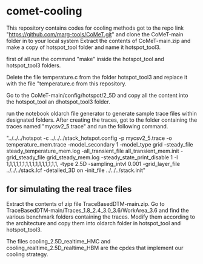 # comet-cooling
This repository contains codes for cooling methods 
got to the repo link "https://github.com/marg-tools/CoMeT.git" and clone the CoMeT-main folder in to your local system
Extract the contents of CoMeT-main.zip and make a copy of hotspot_tool folder and name it hotspot_tool3.

first of all run the command "make" inside the hotspot_tool and hotspot_tool3 folders.

Delete the file temperature.c from the folder hotspot_tool3 and replace it with the file "temperature.c from this repository.

Go to the CoMeT-main/config/hotspot/2_5D and copy all the content into the hotspot_tool an dhotspot_tool3 folder.

run the notebook oldarch file generator to generate sample trace files within  designated folders. After creating the traces, got to the folder containing the traces named "mycsv2_5.trace" and run the following command.


"../../../hotspot -c ../../../stack_hotspot.config -p mycsv2_5.trace -o temperature_mem.trace -model_secondary 1 -model_type grid -steady_file steady_temperature_mem.log -all_transient_file all_transient_mem.init -grid_steady_file grid_steady_mem.log -steady_state_print_disable 1 -l 1,1,1,1,1,1,1,1,1,1,1,1,1,1,1,1, -type 2.5D -sampling_intvl 0.001 -grid_layer_file ../../../stack.lcf -detailed_3D on -init_file ../../../stack.init"


## for simulating the real trace files

Extract the contents of zip file TraceBasedDTM-main.zip. Go to TraceBasedDTM-main/Traces_1.8_2.4_3.0_3.6/WorkArea_3.6 and find the various benchmark folders containing the traces. Modify them according to the architecture and copy them into oldarch folder in hotspot_tool and hotspot_tool3. 


The files cooling_2.5D_realtime_HMC and cooling_realtime_2.5D_realtime_HBM are the cpdes that implement our cooling strategy.

